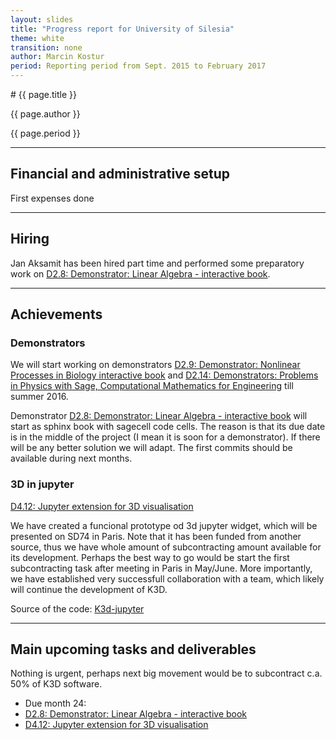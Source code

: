 ```yaml
---
layout: slides
title: "Progress report for University of Silesia"
theme: white
transition: none
author: Marcin Kostur
period: Reporting period from Sept. 2015 to February 2017
---
```


<section data-markdown data-separator="^---\n" data-separator-vertical="^--\n">
# {{ page.title }}

{{ page.author }}


{{ page.period }}

---

## Financial and administrative setup

First expenses done

---

## Hiring

Jan Aksamit has been hired part time and performed some preparatory work on [D2.8: Demonstrator: Linear Algebra - interactive book](https://github.com/OpenDreamKit/OpenDreamKit/issues/48).

---

## Achievements

### Demonstrators

We will start working on demonstrators [D2.9: Demonstrator: Nonlinear Processes in Biology interactive book](https://github.com/OpenDreamKit/OpenDreamKit/issues/49) and [D2.14: Demonstrators: Problems in Physics with Sage, Computational Mathematics for Engineering](https://github.com/OpenDreamKit/OpenDreamKit/issues/39)  till summer 2016.

Demonstrator [D2.8: Demonstrator: Linear Algebra - interactive book](https://github.com/OpenDreamKit/OpenDreamKit/issues/48) will start as sphinx book with sagecell code cells. The reason is that its due date is in the middle of the project (I mean it is soon for a demonstrator). If there will be any better solution we will adapt.  The first commits should be available during next months.

### 3D in jupyter

[D4.12: Jupyter extension for 3D visualisation](https://github.com/OpenDreamKit/OpenDreamKit/issues/86)

We have created a funcional prototype od 3d jupyter widget, which will be presented on SD74 in Paris.
Note that it has been funded from another source, thus we have whole amount of subcontracting amount available for its development. Perhaps the best way to go would be start the first subcontracting task after meeting in Paris in May/June.
More importantly, we have established very successfull collaboration with a team, which likely will continue the development of K3D.

Source of the code: [K3d-jupyter](https://github.com/K3D-tools/K3D-jupyter)

---

## Main upcoming tasks and deliverables

Nothing is urgent, perhaps next big movement would be to subcontract c.a. 50% of  K3D software.

-    Due month 24:
  - [D2.8: Demonstrator: Linear Algebra - interactive book](https://github.com/OpenDreamKit/OpenDreamKit/issues/48)
  - [D4.12: Jupyter extension for 3D visualisation](https://github.com/OpenDreamKit/OpenDreamKit/issues/86)

</section>
